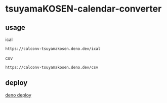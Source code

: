 # tsuyamaKOSEN-calendar-converter

## usage

ical

```url
https://calconv-tsuyamakosen.deno.dev/ical
```

csv

```url
https://calconv-tsuyamakosen.deno.dev/csv
```

## deploy

[deno deploy](https://calconv-tsuyamakosen.deno.dev/)
